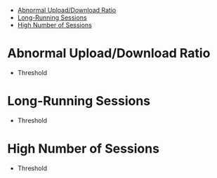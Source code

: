 - [Abnormal Upload/Download Ratio](#abnormal-uploaddownload-ratio)
- [Long-Running Sessions](#long-running-sessions)
- [High Number of Sessions](#high-number-of-sessions)

# Abnormal Upload/Download Ratio
- Threshold


# Long-Running Sessions
- Threshold


# High Number of Sessions
- Threshold



